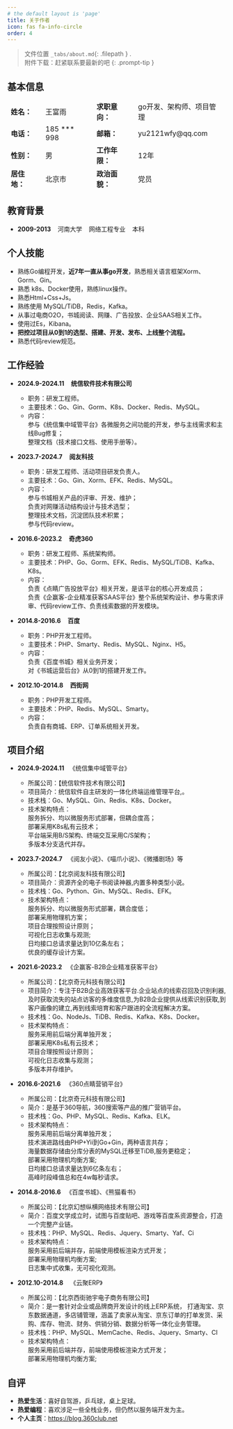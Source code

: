 ```yaml
---
# the default layout is 'page'
title: 关于作者
icon: fas fa-info-circle
order: 4  
---
```


> 文件位置 `_tabs/about.md`{: .filepath } .  
> 附件下载：赶紧联系要最新的吧
{: .prompt-tip }


## 基本信息

<table  style="border:0;">
  <tbody style="border:0;">
    <tr style="border:0;">
        <td  style="border:0;text-align:left"><b>姓名：</b></td>
      <td  style="border:0;text-align:left">王富雨</td>
        <td  style="border:0;text-align:left"><b>求职意向：</b></td>
      <td  style="border:0;text-align:left">go开发、架构师、项目管理</td>
    </tr>
   <tr style="border:0;">
       <td  style="border:0;text-align:left"><b>电话：</b></td>
      <td  style="border:0;text-align:left">185 *** 998</td>
       <td  style="border:0;text-align:left"><b>邮箱：</b></td>
      <td  style="border:0;text-align:left">yu2121wfy@qq.com</td>
    </tr>
    <tr style="border:0;">
      <td  style="border:0;text-align:left"><b>性别：</b></td>
      <td  style="border:0;text-align:left">男</td>
      <td  style="border:0;text-align:left"><b>工作年限：</b></td>
      <td  style="border:0;text-align:left">12年</td>
    </tr>
     <tr style="border:0;">
      <td  style="border:0;text-align:left"><b>居住地：</b></td>
      <td  style="border:0;text-align:left">北京市</td>
      <td  style="border:0;text-align:left"><b>政治面貌：</b></td>
      <td  style="border:0;text-align:left">党员</td>
    </tr>
  </tbody>
</table>





## 教育背景

-  **2009-2013**  &nbsp;&nbsp;   河南大学  &nbsp;&nbsp;   网络工程专业  &nbsp;&nbsp;  本科

## 个人技能

- 熟练Go编程开发，**近7年一直从事go开发**，熟悉相关语言框架Xorm、Gorm、Gin。
- 熟悉 k8s、Docker使用，熟练linux操作。
- 熟悉Html+Css+Js。
- 熟练使用 MySQL/TiDB，Redis，Kafka。
- 从事过电商O2O，书城阅读、网赚、广告投放、企业SAAS相关工作。
- 使用过Es，Kibana。
- **把控过项目从0到1的选型、搭建、开发、发布、上线整个流程。**
- 熟悉代码review规范。



## 工作经验

- **2024.9-2024.11**    &nbsp;&nbsp; **统信软件技术有限公司**

  - 职务：研发工程师。
  - 主要技术：Go、Gin、Gorm、K8s、Docker、Redis、MySQL。
  - 内容：  <br>
    参与《统信集中域管平台》各微服务之间功能的开发，参与主线需求和主线Bug修复；  <br>
    整理文档（技术接口文档、使用手册等）。<br>


- **2023.7-2024.7**    &nbsp;&nbsp; **阅友科技**
  
  - 职务：研发工程师、活动项目研发负责人。
  - 主要技术：Go、Gin、Xorm、EFK、Redis、MySQL。
  - 内容：  <br>
    参与书城相关产品的评审、开发、维护；  <br>
    负责对网赚活动结构设计与技术选型；<br>
    整理技术文档，沉淀团队技术积累；  <br>
    参与代码review。<br>
 
 
- **2016.6-2023.2**  &nbsp;&nbsp; **奇虎360**
  
  - 职务：研发工程师、系统架构师。
  - 主要技术：PHP、Go、Gorm、EFK、Redis、MySQL/TiDB、Kafka、K8s。
  - 内容：  <br>
    负责《点睛广告投放平台》相关开发，是该平台的核心开发成员；  <br>
    负责《企赢客-企业精准获客SAAS平台》整个系统架构设计、参与需求评审、代码review工作、负责线索数据的开发模块。<br>


- **2014.8-2016.6**  &nbsp;&nbsp;  **百度**
  
  - 职务：PHP开发工程师。
  - 主要技术：PHP、Smarty、Redis、MySQL、Nginx、H5。
  - 内容：  <br>
    负责《百度书城》相关业务开发；  <br>
    对《书城运营后台》从0到1的搭建开发工作。<br>
  

- **2012.10-2014.8**  &nbsp;&nbsp; **西街网**
  
  - 职务：PHP开发工程师。
  - 主要技术：PHP、Redis、MySQL、Smarty。
  - 内容：  <br>
    负责自有商城、ERP、订单系统相关开发。<br>
  
  

## 项目介绍

- **2024.9-2024.11** &nbsp;&nbsp;《统信集中域管平台》
  - 所属公司：【统信软件技术有限公司】
  - 项目简介：统信软件自主研发的一体化终端运维管理平台,。
  - 技术栈：Go、MySQL、Gin、Redis、K8s、Docker。
  - 技术架构特点：  <br>
    服务拆分、均以微服务形式部署，但耦合度高；  <br>
    部署采用K8s私有云技术；   <br>
    平台端采用B/S架构、终端交互采用C/S架构； <br>
    多版本分支迭代并存。<br>


- **2023.7-2024.7** &nbsp;&nbsp;《阅友小说》、《喵爪小说》、《微播剧场》等
  - 所属公司：【北京阅友科技有限公司】
  - 项目简介：资源齐全的电子书阅读神器,内置多种类型小说。
  - 技术栈：Go、Python、Gin、MySQL、Redis、EFK。
  - 技术架构特点：  <br>
    服务拆分、均以微服务形式部署，耦合度低；  <br>
    部署采用物理机方案；  <br>
    项目合理按照设计原则；  <br>
    可视化日志收集与观测;  <br>
    日均接口总请求量达到10亿条左右；  <br>
    优良的缓存设计方案。 <br>

  
- **2021.6-2023.2**  &nbsp;&nbsp;《企赢客-B2B企业精准获客平台》
  - 所属公司：【北京奇元科技有限公司】
  - 项目简介：专注于B2B企业高效获客平台.企业站点的线索召回及识别利器,
及时获取流失的站点访客的多维度信息,为B2B企业提供从线索识别获取,到客户画像的建立,再到线索培育和客户跟进的全流程解决方案。
  - 技术栈：Go、NodeJs、TiDB、Redis、Kafka、K8s、Docker。
  - 技术架构特点：<br>
    服务采用前后端分离单独开发； <br>
    部署采用K8s私有云技术；  <br>
    项目合理按照设计原则；<br>
    可视化日志收集与观测；  <br>
    多版本并存维护。<br>


- **2016.6-2021.6** &nbsp;&nbsp;《360点睛营销平台》
  - 所属公司：【北京奇元科技有限公司】
  - 简介：是基于360导航，360搜索等产品的推广营销平台。
  - 技术栈：Go、PHP、MySQL、Redis、Kafka、ELK。
  - 技术架构特点：<br>
    服务采用前后端分离单独开发；  <br>
    技术演进路线由PHP+Yii到Go+Gin，两种语言共存； <br>
    海量数据存储由分库分表的MySQL迁移至TiDB,服务更稳定；<br>
    部署采用物理机均衡方案;  <br>
    日均接口总请求量达到6亿条左右；  <br>
    高峰时段峰值总和在4w每秒请求。<br>


- **2014.8-2016.6** &nbsp;&nbsp;《百度书城》、《熊猫看书》
  - 所属公司：【北京幻想纵横网络技术有限公司】
  - 简介：百度文学成立时，试图与百度贴吧、游戏等百度系资源整合，打造一个完整产业链。
  - 技术栈：PHP、MySQL、Redis、Jquery、Smarty、Yaf、Ci
  - 技术架构特点：<br>
    服务采用前后端并存，前端使用模板渲染方式开发； <br>
    部署采用物理机均衡方案;   <br>
    日志集中式收集，无可视化观测。<br>


- **2012.10-2014.8** &nbsp;&nbsp; 《云聚ERP》
  - 所属公司：【北京西街驰宇电子商务有限公司】
  - 简介：是一套针对企业或品牌商开发设计的线上ERP系统， 
打通淘宝、京东数据通道，多店铺管理，涵盖了卖家从淘宝、京东订单的打单发货、采购、库存、物流、财务、供销分销、数据分析等一体化业务管理。
  - 技术栈：PHP、MySQL、MemCache、Redis、Jquery、Smarty、CI
  - 技术架构特点：  <br>
    服务采用前后端并存，前端使用模板渲染方式开发；  <br>
    部署采用物理机均衡方案;<br>

 

 

## 自评

- **热爱生活**：喜好自驾游，乒乓球，桌上足球。
- **热爱编程**：喜欢涉足一些全栈业务，但仍然以服务端开发为主。
- **个人主页**：https://blog.360club.net

